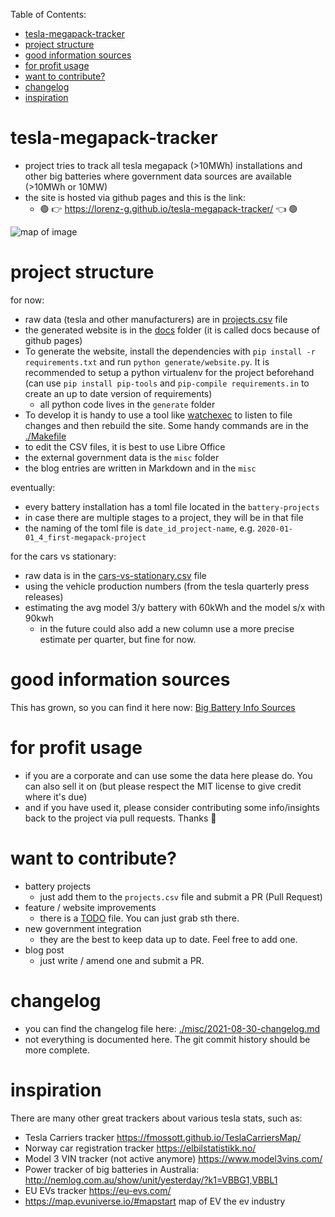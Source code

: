 Table of Contents:
- [tesla-megapack-tracker](#tesla-megapack-tracker)
- [project structure](#project-structure)
- [good information sources](#good-information-sources)
- [for profit usage](#for-profit-usage)
- [want to contribute?](#want-to-contribute)
- [changelog](#changelog)
- [inspiration](#inspiration)

# tesla-megapack-tracker

- project tries to track all tesla megapack (>10MWh) installations and other big batteries where government data sources are available (>10MWh or 10MW)
- the site is hosted via github pages and this is the link:
  - 🟢 👉 https://lorenz-g.github.io/tesla-megapack-tracker/ 👈 🟢

![map of image](./docs/pics/og-image.jpg)

# project structure

for now:
- raw data (tesla and other manufacturers) are in [projects.csv](./projects.csv) file
- the generated website is in the [docs](./docs) folder (it is called docs because of github pages)
- To generate the website, install the dependencies with `pip install -r requirements.txt` and run `python generate/website.py`. It is recommended to setup a python virtualenv for the project beforehand (can use `pip install pip-tools` and `pip-compile requirements.in` to create an up to date version of requirements)
  - all python code lives in the `generate` folder
- To develop it is handy to use a tool like [watchexec](https://watchexec.github.io/downloads/) to listen to file changes and then rebuild the site. Some handy commands are in the [./Makefile](./Makefile)
- to edit the CSV files, it is best to use Libre Office
- the external government data is the `misc` folder
- the blog entries are written in Markdown and in the `misc`

eventually:
- every battery installation has a toml file located in the `battery-projects`
- in case there are multiple stages to a project, they will be in that file
- the naming of the toml file is `date_id_project-name`, e.g. `2020-01-01_4_first-megapack-project`

for the cars vs stationary:
- raw data is in the [cars-vs-stationary.csv](./cars-vs-stationary.csv) file
- using the vehicle production numbers (from the tesla quarterly press releases)
- estimating the avg model 3/y battery with 60kWh and the model s/x with 90kwh
  - in the future could also add a new column use a more precise estimate per quarter, but fine for now.

# good information sources

This has grown, so you can find it here now: [Big Battery Info Sources](./misc/2021-11-19-big-battery-info-sources.md)

# for profit usage

- if you are a corporate and can use some the data here please do. You can also sell it on (but please respect the MIT license to give credit where it's due)
- and if you have used it, please consider contributing some info/insights back to the project via pull requests. Thanks 👏

# want to contribute?

- battery projects
  - just add them to the `projects.csv` file and submit a PR (Pull Request)
- feature / website improvements
  - there is a [TODO](./misc/TODO.md) file. You can just grab sth there. 
- new government integration
  - they are the best to keep data up to date. Feel free to add one. 
- blog post
  - just write / amend one and submit a PR. 

# changelog

- you can find the changelog file here: [./misc/2021-08-30-changelog.md](./misc/2021-08-30-changelog.md)
- not everything is documented here. The git commit history should be more complete.


# inspiration

There are many other great trackers about various tesla stats, such as:
  - Tesla Carriers tracker https://fmossott.github.io/TeslaCarriersMap/
  - Norway car registration tracker https://elbilstatistikk.no/
  - Model 3 VIN tracker (not active anymore) https://www.model3vins.com/ 
  - Power tracker of big batteries in Australia: http://nemlog.com.au/show/unit/yesterday/?k1=VBBG1,VBBL1 
  - EU EVs tracker https://eu-evs.com/ 
  - https://map.evuniverse.io/#mapstart map of EV the ev industry 
